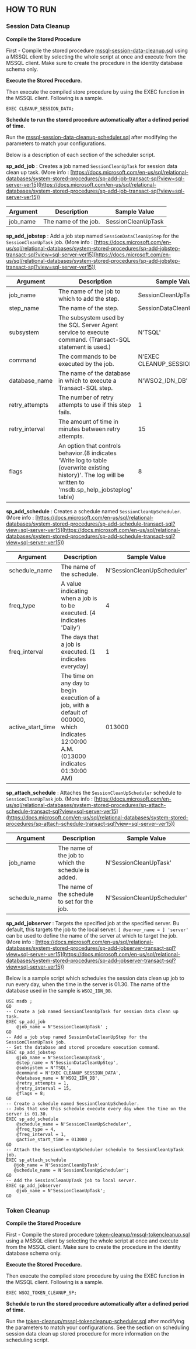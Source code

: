 ## **HOW TO RUN**

### **Session Data Cleanup**

**Compile the Stored Procedure**

First - Compile the stored procedure [mssql-session-data-cleanup.sql](sessiondata-cleanup/mssql-session-data-cleanup.sql) using a MSSQL client by selecting the whole script at once and execute from the MSSQL client.
Make sure to create the procedure in the identity database schema only.

**Execute the Stored Procedure.**

Then execute the compiled store procedure by using the EXEC function in the MSSQL client. Following is a sample.

```
EXEC CLEANUP_SESSION_DATA;
```

**Schedule to run the stored procedure automatically after a defined period of time.**

Run the [mssql-session-data-cleanup-scheduler.sql](sessiondata-cleanup/mssql-session-data-cleanup-scheduler.sql) after modifying the parameters to match your configurations.

Below is a description of each section of the scheduler script.

**sp_add_job** : Creates a job named `SessionCleanUpTask` for session data clean up task.
(More info : [https://docs.microsoft.com/en-us/sql/relational-databases/system-stored-procedures/sp-add-job-transact-sql?view=sql-server-ver15](https://docs.microsoft.com/en-us/sql/relational-databases/system-stored-procedures/sp-add-job-transact-sql?view=sql-server-ver15))

| Argument | Description | Sample Value |
| ------ | ------ | ------ | 
| job_name | The name of the job. | SessionCleanUpTask |

**sp_add_jobstep** : Add a job step named `SessionDataCleanUpStep` for the `SessionCleanUpTask` job.
(More info : [https://docs.microsoft.com/en-us/sql/relational-databases/system-stored-procedures/sp-add-jobstep-transact-sql?view=sql-server-ver15](https://docs.microsoft.com/en-us/sql/relational-databases/system-stored-procedures/sp-add-jobstep-transact-sql?view=sql-server-ver15))

| Argument | Description | Sample Value |
| ------ | ------ | ------ | 
| job_name | The name of the job to which to add the step. | SessionCleanUpTask |
| step_name | The name of the step. | SessionDataCleanUpStep |
| subsystem | The subsystem used by the SQL Server Agent service to execute command. (Transact-SQL statement is used.) | N'TSQL' |
| command | The commands to be executed by the job. | N'EXEC CLEANUP_SESSION_DATA' |
| database_name | The name of the database in which to execute a Transact-SQL step. | N'WSO2_IDN_DB' |
| retry_attempts | The number of retry attempts to use if this step fails. | 1 |
| retry_interval | The amount of time in minutes between retry attempts. | 15 |
| flags | An option that controls behavior.(8 indicates 'Write log to table (overwrite existing history)'. The log will be written to 'msdb.sp_help_jobsteplog' table) | 8 |

**sp_add_schedule** : Creates a schedule named `SessionCleanUpScheduler`.
(More info : [https://docs.microsoft.com/en-us/sql/relational-databases/system-stored-procedures/sp-add-schedule-transact-sql?view=sql-server-ver15](https://docs.microsoft.com/en-us/sql/relational-databases/system-stored-procedures/sp-add-schedule-transact-sql?view=sql-server-ver15))

| Argument | Description | Sample Value |
| ------ | ------ | ------ | 
| schedule_name | The name of the schedule. | N'SessionCleanUpScheduler' |
| freq_type | A value indicating when a job is to be executed. (4 indicates 'Daily') | 4 |
| freq_interval | The days that a job is executed. (1 indicates everyday) | 1 |
| active_start_time | The time on any day to begin execution of a job, with a default of 000000, which indicates 12:00:00 A.M. (013000 indicates 01:30:00 AM) | 013000 |

**sp_attach_schedule** : Attaches the `SessionCleanUpScheduler` schedule to `SessionCleanUpTask` job.
(More info : [https://docs.microsoft.com/en-us/sql/relational-databases/system-stored-procedures/sp-attach-schedule-transact-sql?view=sql-server-ver15](https://docs.microsoft.com/en-us/sql/relational-databases/system-stored-procedures/sp-attach-schedule-transact-sql?view=sql-server-ver15))

| Argument | Description | Sample Value |
| ------ | ------ | ------ | 
| job_name | The name of the job to which the schedule is added. | N'SessionCleanUpTask' |
| schedule_name | The name of the schedule to set for the job. | N'SessionCleanUpScheduler' |

**sp_add_jobserver** : Targets the specified job at the specified server. Bu default, this targets the job to the local server. 
`[ @server_name = ] 'server'` can be used to define the name of the server at which to target the job.
(More info : [https://docs.microsoft.com/en-us/sql/relational-databases/system-stored-procedures/sp-add-jobserver-transact-sql?view=sql-server-ver15](https://docs.microsoft.com/en-us/sql/relational-databases/system-stored-procedures/sp-add-jobserver-transact-sql?view=sql-server-ver15))

Below is a sample script which schedules the session data clean up job to run every day, when the time in the server is 01.30. 
The name of the database used in the sample is `WSO2_IDN_DB`.

```
USE msdb ;
GO
-- Create a job named SessionCleanUpTask for session data clean up task.
EXEC sp_add_job
    @job_name = N'SessionCleanUpTask' ;
GO
-- Add a job step named SessionDataCleanUpStep for the SessionCleanUpTask job.
-- Set the database and stored procedure execution command.
EXEC sp_add_jobstep
    @job_name = N'SessionCleanUpTask',
    @step_name = N'SessionDataCleanUpStep',
    @subsystem = N'TSQL',
    @command = N'EXEC CLEANUP_SESSION_DATA',
    @database_name = N'WSO2_IDN_DB',
    @retry_attempts = 1,
    @retry_interval = 15,
    @flags = 8;
GO
-- Create a schedule named SessionCleanUpScheduler.
-- Jobs that use this schedule execute every day when the time on the server is 01.30.
EXEC sp_add_schedule
    @schedule_name = N'SessionCleanUpScheduler',
    @freq_type = 4,
    @freq_interval = 1,
    @active_start_time = 013000 ;
GO
-- Attach the SessionCleanUpScheduler schedule to SessionCleanUpTask job.
EXEC sp_attach_schedule
   @job_name = N'SessionCleanUpTask',
   @schedule_name = N'SessionCleanUpScheduler';
GO
-- Add the SessionCleanUpTask job to local server.
EXEC sp_add_jobserver
    @job_name = N'SessionCleanUpTask';
GO
```

### **Token Cleanup**

**Compile the Stored Procedure**

First - Compile the stored procedure [token-cleanup/mssql-tokencleanup.sql](token-cleanup/mssql-tokencleanup.sql) using a MSSQL client by selecting the whole script at once and execute from the MSSQL client.
Make sure to create the procedure in the identity database schema only.

**Execute the Stored Procedure.**

Then execute the compiled store procedure by using the EXEC function in the MSSQL client. Following is a sample.

```
EXEC WSO2_TOKEN_CLEANUP_SP;
```

**Schedule to run the stored procedure automatically after a defined period of time.**

Run the [token-cleanup/mssql-tokencleanup-scheduler.sql](token-cleanup/mssql-tokencleanup-scheduler.sql) after modifying the parameters to match your configurations.
See the section on scheduling session data clean up stored procedure for more information on the scheduling script.

